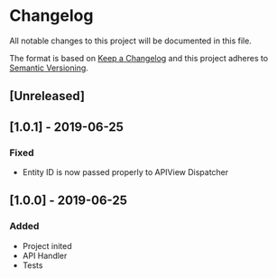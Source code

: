 # Changelog

All notable changes to this project will be documented in this file.

The format is based on [Keep a Changelog](http://keepachangelog.com/en/1.0.0/)
and this project adheres to [Semantic Versioning](http://semver.org/spec/v2.0.0.html).

## [Unreleased]

## [1.0.1] - 2019-06-25
### Fixed
- Entity ID is now passed properly to APIView Dispatcher

## [1.0.0] - 2019-06-25
### Added
- Project inited
- API Handler
- Tests
